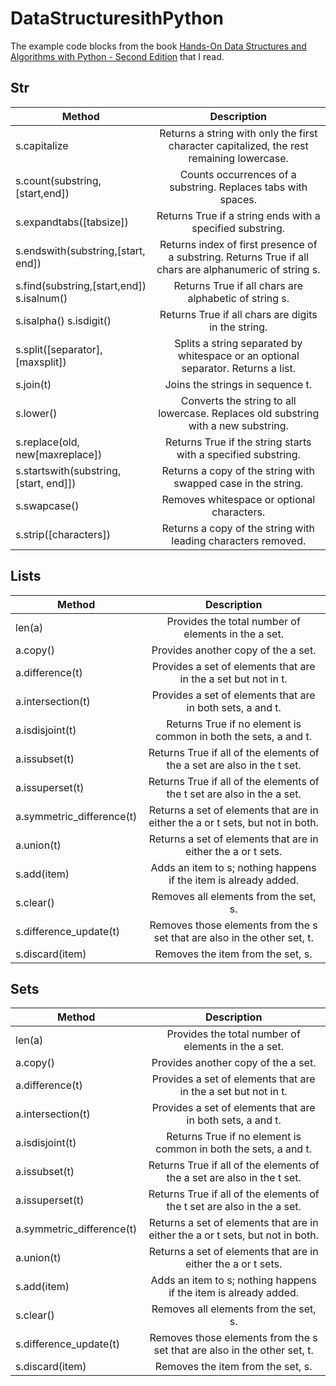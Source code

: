 # DataStructuresithPython

The example code blocks from the book [Hands-On Data Structures and Algorithms with Python - Second Edition](https://www.packtpub.com/product/hands-on-data-structures-and-algorithms-with-python-second-edition/9781788995573) that I read. 


## Str

|Method|Description|
| -----|:---------:|
|s.capitalize|	Returns a string with only the first character capitalized, the rest remaining lowercase.|
|s.count(substring,[start,end])|	Counts occurrences of a substring. Replaces tabs with spaces.|
|s.expandtabs([tabsize])|	Returns True if a string ends with a specified substring.|
|s.endswith(substring,[start, end])|	Returns index of first presence of a substring. Returns True if all chars are alphanumeric of string s.|
|s.find(substring,[start,end]) s.isalnum()|	Returns True if all chars are alphabetic of string s.|
|s.isalpha() s.isdigit()|	Returns True if all chars are digits in the string.|
|s.split([separator],[maxsplit])|	Splits a string separated by whitespace or an optional separator. Returns a list.|
|s.join(t)|	Joins the strings in sequence t.|
|s.lower()|	Converts the string to all lowercase. Replaces old substring with a new substring.|
|s.replace(old, new[maxreplace])|	Returns True if the string starts with a specified substring.|
|s.startswith(substring, [start, end]])|	Returns a copy of the string with swapped case in the string.|
|s.swapcase()|	Removes whitespace or optional characters.|
|s.strip([characters])|	Returns a copy of the string with leading characters removed.|


## Lists
|Method           |Description|
| ----------------|:-------------:|
|len(a)           |	Provides the total number of elements in the a set.|
|a.copy()         |	Provides another copy of the a set.|
|a.difference(t)|	Provides a set of elements that are in the a set but not in t.|
|a.intersection(t)|	Provides a set of elements that are in both sets, a and t.|
|a.isdisjoint(t)|	Returns True if no element is common in both the sets, a and t.|
|a.issubset(t)|	Returns True if all of the elements of the a set are also in the t set.|
|a.issuperset(t)|	Returns True if all of the elements of the t set are also in the a set.|
|a.symmetric_difference(t)|	Returns a set of elements that are in either the a or t sets, but not in both.|
|a.union(t)|	Returns a set of elements that are in either the a or t sets.|
|s.add(item)|	Adds an item to s; nothing happens if the item is already added.|
|s.clear()|	Removes all elements from the set, s.|
|s.difference_update(t)|	Removes those elements from the s set that are also in the other set, t.|
|s.discard(item)|	Removes the item from the set, s.|


## Sets

|Method|Description|
| -----|:---------:|
|len(a)|	Provides the total number of elements in the a set.|
|a.copy()|	Provides another copy of the a set.|
|a.difference(t)|	Provides a set of elements that are in the a set but not in t.|
|a.intersection(t)|	Provides a set of elements that are in both sets, a and t.|
|a.isdisjoint(t)|	Returns True if no element is common in both the sets, a and t.|
|a.issubset(t)|	Returns True if all of the elements of the a set are also in the t set.|
|a.issuperset(t)|	Returns True if all of the elements of the t set are also in the a set.|
|a.symmetric_difference(t)|	Returns a set of elements that are in either the a or t sets, but not in both.|
|a.union(t)|	Returns a set of elements that are in either the a or t sets.|
|s.add(item)|	Adds an item to s; nothing happens if the item is already added.|
|s.clear()|	Removes all elements from the set, s.|
|s.difference_update(t)|	Removes those elements from the s set that are also in the other set, t.|
|s.discard(item)|	Removes the item from the set, s.|
